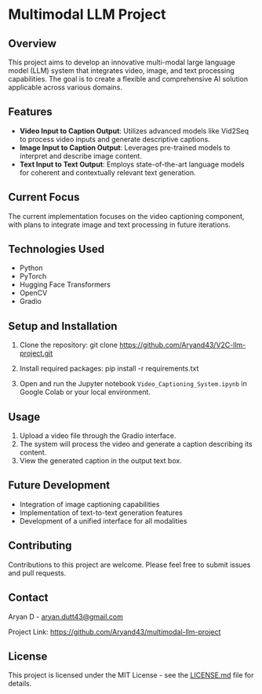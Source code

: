 # Multimodal LLM Project

## Overview
This project aims to develop an innovative multi-modal large language model (LLM) system that integrates video, image, and text processing capabilities. The goal is to create a flexible and comprehensive AI solution applicable across various domains.

## Features
- **Video Input to Caption Output**: Utilizes advanced models like Vid2Seq to process video inputs and generate descriptive captions.
- **Image Input to Caption Output**: Leverages pre-trained models to interpret and describe image content.
- **Text Input to Text Output**: Employs state-of-the-art language models for coherent and contextually relevant text generation.

## Current Focus
The current implementation focuses on the video captioning component, with plans to integrate image and text processing in future iterations.

## Technologies Used
- Python
- PyTorch
- Hugging Face Transformers
- OpenCV
- Gradio

## Setup and Installation
1. Clone the repository:
git clone https://github.com/Aryand43/V2C-llm-project.git

2. Install required packages:
pip install -r requirements.txt

3. Open and run the Jupyter notebook `Video_Captioning_System.ipynb` in Google Colab or your local environment.

## Usage
1. Upload a video file through the Gradio interface.
2. The system will process the video and generate a caption describing its content.
3. View the generated caption in the output text box.

## Future Development
- Integration of image captioning capabilities
- Implementation of text-to-text generation features
- Development of a unified interface for all modalities

## Contributing
Contributions to this project are welcome. Please feel free to submit issues and pull requests.

## Contact
Aryan D - aryan.dutt43@gmail.com

Project Link: https://github.com/Aryand43/multimodal-llm-project

## License
This project is licensed under the MIT License - see the [LICENSE.md](LICENSE.md) file for details.
